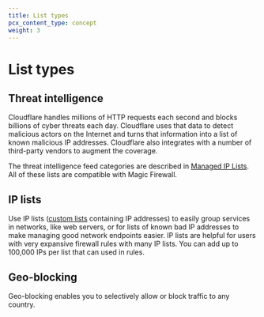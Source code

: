 ```yaml
---
title: List types
pcx_content_type: concept
weight: 3
---
```


# List types

## Threat intelligence

Cloudflare handles millions of HTTP requests each second and blocks billions of cyber threats each day. Cloudflare uses that data to detect malicious actors on the Internet and turns that information into a list of known malicious IP addresses. Cloudflare also integrates with a number of third-party vendors to augment the coverage.

The threat intelligence feed categories are described in [Managed IP Lists](/waf/tools/lists/managed-lists/#managed-ip-lists).  All of these lists are compatible with Magic Firewall.

## IP lists

Use IP lists ([custom lists](/waf/tools/lists/custom-lists/) containing IP addresses) to easily group services in networks, like web servers, or for lists of known bad IP addresses to make managing good network endpoints easier. IP lists are helpful for users with very expansive firewall rules with many IP lists. You can add up to 100,000 IPs per list that can used in rules.

## Geo-blocking

Geo-blocking enables you to selectively allow or block traffic to any country.
